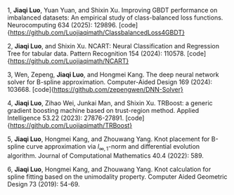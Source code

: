 1, **Jiaqi Luo**, Yuan Yuan, and Shixin Xu. Improving GBDT performance on imbalanced datasets: An empirical study of class-balanced loss functions. Neurocomputing 634 (2025): 129896. [code]{https://github.com/Luojiaqimath/ClassbalancedLoss4GBDT}

2, **Jiaqi Luo**, and Shixin Xu. NCART: Neural Classification and Regression Tree for tabular data. Pattern Recognition 154 (2024): 110578. [code]{https://github.com/Luojiaqimath/NCART}

3, Wen, Zepeng, **Jiaqi Luo**, and Hongmei Kang. The deep neural network solver for B-spline approximation. Computer-Aided Design 169 (2024): 103668. [code]{https://github.com/zepengwen/DNN-Solver}

4, **Jiaqi Luo**, Zihao Wei, Junkai Man, and Shixin Xu. TRBoost: a generic gradient boosting machine based on trust-region method. Applied Intelligence 53.22 (2023): 27876-27891. [code]{https://github.com/Luojiaqimath/TRBoost}

5, **Jiaqi Luo**, Hongmei Kang, and Zhouwang Yang. Knot placement for B-spline curve approximation via $l_{\infty, 1}$-norm and differential evolution algorithm. Journal of Computational Mathematics 40.4 (2022): 589.

6, **Jiaqi Luo**, Hongmei Kang, and Zhouwang Yang. Knot calculation for spline fitting based on the unimodality property. Computer Aided Geometric Design 73 (2019): 54-69.
